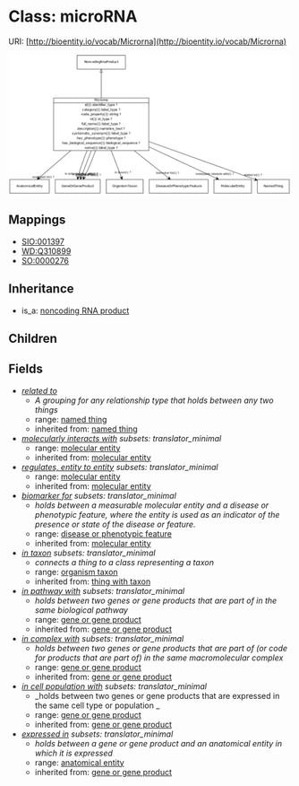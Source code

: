 # Class: microRNA




URI: [http://bioentity.io/vocab/Microrna](http://bioentity.io/vocab/Microrna)

![img](images/Microrna.png)
## Mappings

 * [SIO:001397](http://semanticscience.org/resource/SIO_001397)
 * [WD:Q310899](http://purl.obolibrary.org/obo/WD_Q310899)
 * [SO:0000276](http://purl.obolibrary.org/obo/SO_0000276)
## Inheritance

 *  is_a: [noncoding RNA product](NoncodingRnaProduct.md)
## Children

## Fields

 * _[related to](related_to.md)_
    * _A grouping for any relationship type that holds between any two things_
    * range: [named thing](NamedThing.md)
    * inherited from: [named thing](NamedThing.md)
 * _[molecularly interacts with](molecularly_interacts_with.md) *subsets: translator_minimal*_
    * range: [molecular entity](MolecularEntity.md)
    * inherited from: [molecular entity](MolecularEntity.md)
 * _[regulates, entity to entity](regulates_entity_to_entity.md) *subsets: translator_minimal*_
    * range: [molecular entity](MolecularEntity.md)
    * inherited from: [molecular entity](MolecularEntity.md)
 * _[biomarker for](biomarker_for.md) *subsets: translator_minimal*_
    * _holds between a measurable molecular entity and a disease or phenotypic feature, where the entity is used as an indicator of the presence or state of the disease or feature._
    * range: [disease or phenotypic feature](DiseaseOrPhenotypicFeature.md)
    * inherited from: [molecular entity](MolecularEntity.md)
 * _[in taxon](in_taxon.md) *subsets: translator_minimal*_
    * _connects a thing to a class representing a taxon_
    * range: [organism taxon](OrganismTaxon.md)
    * inherited from: [thing with taxon](ThingWithTaxon.md)
 * _[in pathway with](in_pathway_with.md) *subsets: translator_minimal*_
    * _holds between two genes or gene products that are part of in the same biological pathway_
    * range: [gene or gene product](GeneOrGeneProduct.md)
    * inherited from: [gene or gene product](GeneOrGeneProduct.md)
 * _[in complex with](in_complex_with.md) *subsets: translator_minimal*_
    * _holds between two genes or gene products that are part of (or code for products that are part of) in the same macromolecular complex_
    * range: [gene or gene product](GeneOrGeneProduct.md)
    * inherited from: [gene or gene product](GeneOrGeneProduct.md)
 * _[in cell population with](in_cell_population_with.md) *subsets: translator_minimal*_
    * _holds between two genes or gene products that are expressed in the same cell type or population _
    * range: [gene or gene product](GeneOrGeneProduct.md)
    * inherited from: [gene or gene product](GeneOrGeneProduct.md)
 * _[expressed in](expressed_in.md) *subsets: translator_minimal*_
    * _holds between a gene or gene product and an anatomical entity in which it is expressed_
    * range: [anatomical entity](AnatomicalEntity.md)
    * inherited from: [gene or gene product](GeneOrGeneProduct.md)

